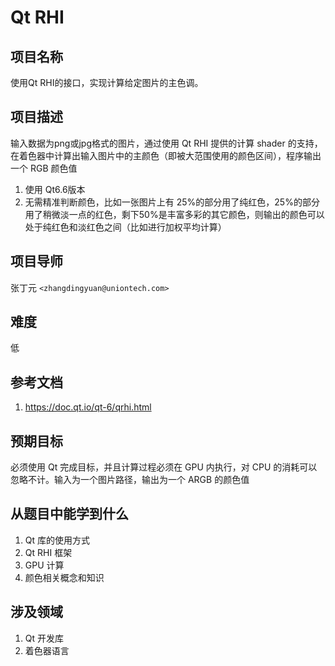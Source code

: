# Qt RHI

## 项目名称

使用Qt RHI的接口，实现计算给定图片的主色调。

## 项目描述

输入数据为png或jpg格式的图片，通过使用 Qt RHI 提供的计算 shader 的支持，在着色器中计算出输入图片中的主颜色（即被大范围使用的颜色区间），程序输出一个 RGB 颜色值

1. 使用 Qt6.6版本
2. 无需精准判断颜色，比如一张图片上有 25%的部分用了纯红色，25%的部分用了稍微淡一点的红色，剩下50%是丰富多彩的其它颜色，则输出的颜色可以处于纯红色和淡红色之间（比如进行加权平均计算）

## 项目导师

张丁元 `<zhangdingyuan@uniontech.com>`

## 难度

低

## 参考文档

1. https://doc.qt.io/qt-6/qrhi.html

## 预期目标

必须使用 Qt 完成目标，并且计算过程必须在 GPU 内执行，对 CPU 的消耗可以忽略不计。输入为一个图片路径，输出为一个 ARGB 的颜色值

## 从题目中能学到什么

1. Qt 库的使用方式
2. Qt RHI 框架
3. GPU 计算
4. 颜色相关概念和知识

## 涉及领域

1. Qt 开发库
2. 着色器语言
